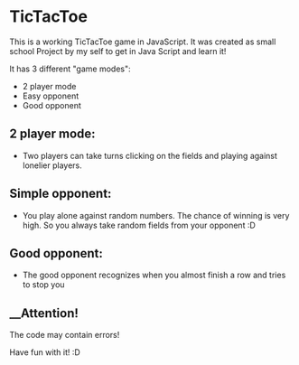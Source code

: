 # TicTacToe

This is a working TicTacToe game in JavaScript.
It was created as small school Project by my self to get in Java Script and learn it!

It has 3 different "game modes":

- 2 player mode
- Easy opponent
- Good opponent


## __2 player mode:__

- Two players can take turns clicking on the fields and playing against lonelier players.

## __Simple opponent:__

- You play alone against random numbers. The chance of winning is very high.
So you always take random fields from your opponent :D

## __Good opponent:__

- The good opponent recognizes when you almost finish a row and tries to stop you


## __Attention!

The code may contain errors!

Have fun with it! :D
